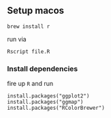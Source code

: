 #

## Setup macos

```
brew install r
```

run via

```
Rscript file.R
```

### Install dependencies

fire up `R` and run
```
install.packages("ggplot2")
install.packages("ggmap")
install.packages("RColorBrewer")
```
